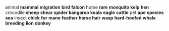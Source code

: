 animal
**mammal**
**migration**
**bird**
**falcon**
horse
**rare**
**mosquito**
**kelp**
**hen**
crocodile
**sheep**
**shear**
**spider**
**kangaroo**
**koala**
**eagle**
**cattle**
pet
**ape**
**species**
**sea**
insect
**chick**
**fur**
**mane**
**feather**
**horse hair**
**wasp**
**hard-hoofed**
**whale**
**breeding**
**lion**
**donkey**
